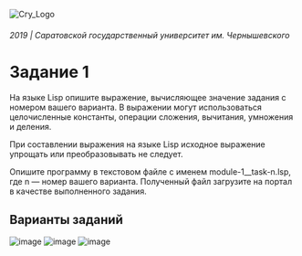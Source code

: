 ![Сгу_Logo](https://user-images.githubusercontent.com/20648009/70866700-e6191d00-1f7d-11ea-8bc7-975041b73553.png)

###### 2019 | Саратовской государственный университет им. Чернышевского

# Задание 1

На языке Lisp опишите выражение, вычисляющее значение задания с номером
вашего варианта. В выражении могут использоваться целочисленные константы, операции сложения, вычитания, умножения и деления.

При составлении выражения на языке Lisp исходное выражение упрощать или
преобразовывать не следует.

Опишите программу в текстовом файле с именем module-1__task-n.lsp, где n — номер вашего варианта. Полученный файл загрузите на портал в качестве выполненного задания.

## Варианты заданий

![image](https://user-images.githubusercontent.com/20648009/70866822-8a4f9380-1f7f-11ea-8df8-c70ed4387157.png)
![image](https://user-images.githubusercontent.com/20648009/70866828-9dfafa00-1f7f-11ea-93ac-cefacdc7cd56.png)
![image](https://user-images.githubusercontent.com/20648009/70866833-a81cf880-1f7f-11ea-95a0-389336e64fa5.png)
